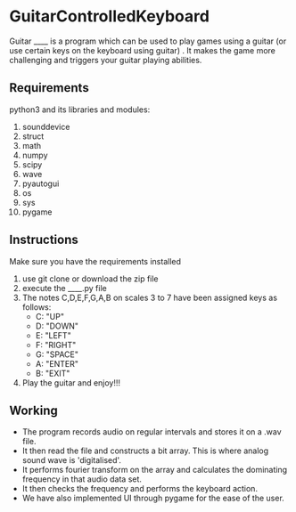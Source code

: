 # GuitarControlledKeyboard

Guitar ____ is a program which can be used to play games using a guitar (or use certain keys on the keyboard using guitar) . 
It makes the game more challenging and triggers your guitar playing abilities.

## Requirements

python3 and its
libraries and modules:
1. sounddevice
2. struct
3. math
4. numpy
5. scipy
6. wave
7. pyautogui
8. os
9. sys
10. pygame

## Instructions

Make sure you have the requirements installed
1. use git clone or download the zip file 
2. execute the ____.py file
3. The notes C,D,E,F,G,A,B on scales 3 to 7 have been assigned keys as follows:
   * C: "UP"
   * D: "DOWN"
   * E: "LEFT"
   * F: "RIGHT"
   * G: "SPACE"
   * A: "ENTER"
   * B: "EXIT"
4. Play the guitar and enjoy!!!

## Working
* The program records audio on regular intervals and stores it on a .wav file.
* It then read the file and constructs a bit array. This is where analog sound wave is 'digitalised'.
* It performs fourier transform on the array and calculates the dominating frequency in that audio data set.
* It then checks the frequency and performs the keyboard action.
* We have also implemented UI through pygame for the ease of the user.

